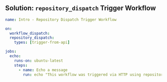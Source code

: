 ## Solution: `repository_dispatch` Trigger Workflow

```yaml
name: Intro - Repository Dispatch Trigger Workflow

on:
  workflow_dispatch:
  repository_dispatch:
    types: [trigger-from-api]

jobs:
  echo:
    runs-on: ubuntu-latest
    steps:
      - name: Echo a message
        run: echo "This workflow was triggered via HTTP using repository_dispatch!"
```
